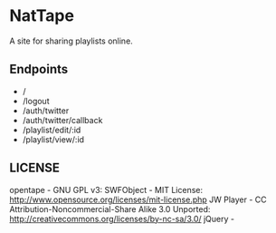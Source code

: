 # NatTape

A site for sharing playlists online.

## Endpoints

 * /
 * /logout
 * /auth/twitter
 * /auth/twitter/callback
 * /playlist/edit/:id
 * /playlist/view/:id

## LICENSE

opentape - GNU GPL v3: 
SWFObject - MIT License: http://www.opensource.org/licenses/mit-license.php
JW Player - CC Attribution-Noncommercial-Share Alike 3.0 Unported: http://creativecommons.org/licenses/by-nc-sa/3.0/ 
jQuery - 
